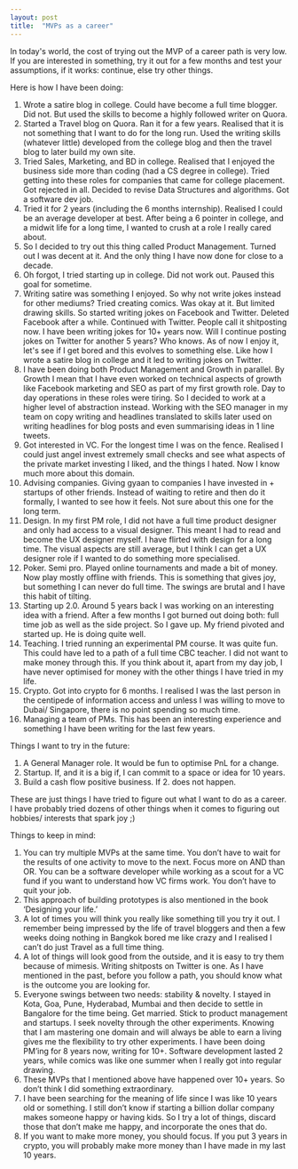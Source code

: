 ```yaml
---
layout: post
title:  "MVPs as a career"
---
```


In today's world, the cost of trying out the MVP of a career path is very low. If you are interested in something, try it out for a few months and test your assumptions, if it works: continue, else try other things.

Here is how I have been doing:
1. Wrote a satire blog in college. Could have become a full time blogger. Did not. But used the skills to become a highly followed writer on Quora.
2. Started a Travel blog on Quora. Ran it for a few years. Realised that it is not something that I want to do for the long run. Used the writing skills (whatever little) developed from the college blog and then the travel blog to later build my own site.
3. Tried Sales, Marketing, and BD in college. Realised that I enjoyed the business side more than coding (had a CS degree in college). Tried getting into these roles for companies that came for college placement. Got rejected in all. Decided to revise Data Structures and algorithms. Got a software dev job.
4. Tried it for 2 years (including the 6 months internship). Realised I could be an average developer at best. After being a 6 pointer in college, and a midwit life for a long time, I wanted to crush at a role I really cared about.
5. So I decided to try out this thing called Product Management. Turned out I was decent at it. And the only thing I have now done for close to a decade.
6. Oh forgot, I tried starting up in college. Did not work out. Paused this goal for sometime.
7. Writing satire was something I enjoyed. So why not write jokes instead for other mediums? Tried creating comics. Was okay at it. But limited drawing skills. So started writing jokes on Facebook and Twitter. Deleted Facebook after a while. Continued with Twitter. People call it shitposting now. I have been writing jokes for 10+ years now. Will I continue posting jokes on Twitter for another 5 years? Who knows. As of now I enjoy it, let's see if I get bored and this evolves to something else. Like how I wrote a satire blog in college and it led to writing jokes on Twitter.
8.  I have been doing both Product Management and Growth in parallel. By Growth I mean that I have even worked on technical aspects of growth like Facebook marketing and SEO as part of my first growth role. Day to day operations in these roles were tiring. So I decided to work at a higher level of abstraction instead. Working with the SEO manager in my team on copy writing and headlines translated to skills later used on writing headlines for blog posts and even summarising ideas in 1 line tweets.
9. Got interested in VC. For the longest time I was on the fence. Realised I could just angel invest extremely small checks and see what aspects of the private market investing I liked, and the things I hated. Now I know much more about this domain.
10. Advising companies. Giving gyaan to companies I have invested in + startups of other friends. Instead of waiting to retire and then do it formally, I wanted to see how it feels. Not sure about this one for the long term.
11.  Design. In my first PM role, I did not have a full time product designer and only had access to a visual designer. This meant I had to read and become the UX designer myself. I have flirted with design for a long time. The visual aspects are still average, but I think I can get a UX designer role if I wanted to do something more specialised.
12. Poker. Semi pro. Played online tournaments and made a bit of money. Now play mostly offline with friends. This is something that gives joy, but something I can never do full time. The swings are brutal and I have this habit of tilting.
13. Starting up 2.0. Around 5 years back I was working on an interesting idea with a friend. After a few months I got burned out doing both: full time job as well as the side project. So I gave up. My friend pivoted and started up. He is doing quite well.
14. Teaching. I tried running an experimental PM course. It was quite fun. This could have led to a path of a full time CBC teacher. I did not want to make money through this. If you think about it, apart from my day job, I have never optimised for money with the other things I have tried in my life.
15. Crypto. Got into crypto for 6 months. I realised I was the last person in the centipede of information access and unless I was willing to move to Dubai/ Singapore, there is no point spending so much time.
16. Managing a team of PMs. This has been an interesting experience and something I have been writing for the last few years.


Things I want to try in the future:
1. A General Manager role. It would be fun to optimise PnL for a change.
2. Startup. If, and it is a big if, I can commit to a space or idea for 10 years.
3. Build a cash flow positive business. If 2. does not happen.


These are just things I have tried to figure out what I want to do as a career. I have probably tried dozens of other things when it comes to figuring out hobbies/ interests that spark joy ;)

Things to keep in mind:
1. You can try multiple MVPs at the same time. You don’t have to wait for the results of one activity to move to the next. Focus more on AND than OR. You can be a software developer while working as a scout for a VC fund if you want to understand how VC firms work. You don’t have to quit your job.
2. This approach of building prototypes is also mentioned in the book ‘Designing your life.’
3. A lot of times you will think you really like something till you try it out. I remember being impressed by the life of travel bloggers and then a few weeks doing nothing in Bangkok bored me like crazy and I realised I can’t do just Travel as a full time thing.
4. A lot of things will look good from the outside, and it is easy to try them because of mimesis. Writing shitposts on Twitter is one. As I have mentioned in the past, before you follow a path, you should know what is the outcome you are looking for.
5. Everyone swings between two needs: stability & novelty. I stayed in Kota, Goa, Pune, Hyderabad, Mumbai and then decide to settle in Bangalore for the time being. Get married. Stick to product management and startups. I seek novelty through the other experiments. Knowing that I am mastering one domain and will always be able to earn a living gives me the flexibility to try other experiments. I have been doing PM’ing for 8 years now, writing for 10+. Software development lasted 2 years, while comics was like one summer when I really got into regular drawing.
6. These MVPs that I mentioned above have happened over 10+ years. So don’t think I did something extraordinary.
7. I have been searching for the meaning of life since I was like 10 years old or something. I still don’t know if starting a billion dollar company makes someone happy or having kids. So I try a lot of things, discard those that don’t make me happy, and incorporate the ones that do.
8. If you want to make more money, you should focus. If you put 3 years in crypto, you will probably make more money than I have made in my last 10 years.

